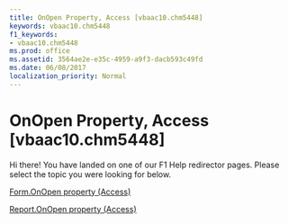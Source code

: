 ```yaml
---
title: OnOpen Property, Access [vbaac10.chm5448]
keywords: vbaac10.chm5448
f1_keywords:
- vbaac10.chm5448
ms.prod: office
ms.assetid: 3564ae2e-e35c-4959-a9f3-dacb593c49fd
ms.date: 06/08/2017
localization_priority: Normal
---
```



# OnOpen Property, Access [vbaac10.chm5448]

Hi there! You have landed on one of our F1 Help redirector pages. Please select the topic you were looking for below.

[Form.OnOpen property (Access)](http://msdn.microsoft.com/library/151b9103-a25d-a595-6cab-20b737909fa6%28Office.15%29.aspx)

[Report.OnOpen property (Access)](http://msdn.microsoft.com/library/e381f9a5-c409-7ae5-e266-cb3a046eb919%28Office.15%29.aspx)


